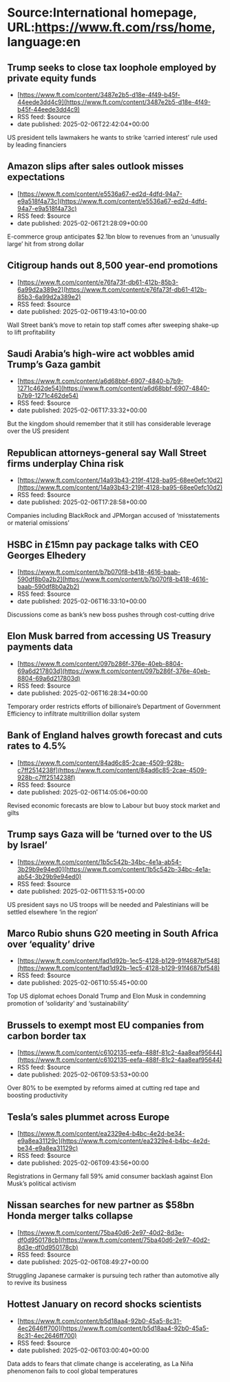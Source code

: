 # Source:International homepage, URL:https://www.ft.com/rss/home, language:en

## Trump seeks to close tax loophole employed by private equity funds
 - [https://www.ft.com/content/3487e2b5-d18e-4f49-b45f-44eede3dd4c9](https://www.ft.com/content/3487e2b5-d18e-4f49-b45f-44eede3dd4c9)
 - RSS feed: $source
 - date published: 2025-02-06T22:42:04+00:00

US president tells lawmakers he wants to strike ‘carried interest’ rule used by leading financiers

## Amazon slips after sales outlook misses expectations
 - [https://www.ft.com/content/e5536a67-ed2d-4dfd-94a7-e9a518f4a73c](https://www.ft.com/content/e5536a67-ed2d-4dfd-94a7-e9a518f4a73c)
 - RSS feed: $source
 - date published: 2025-02-06T21:28:09+00:00

E-commerce group anticipates $2.1bn blow to revenues from an ‘unusually large’ hit from strong dollar

## Citigroup hands out 8,500 year-end promotions
 - [https://www.ft.com/content/e76fa73f-db61-412b-85b3-6a99d2a389e2](https://www.ft.com/content/e76fa73f-db61-412b-85b3-6a99d2a389e2)
 - RSS feed: $source
 - date published: 2025-02-06T19:43:10+00:00

Wall Street bank’s move to retain top staff comes after sweeping shake-up to lift profitability

## Saudi Arabia’s high-wire act wobbles amid Trump’s Gaza gambit
 - [https://www.ft.com/content/a6d68bbf-6907-4840-b7b9-1271c462de54](https://www.ft.com/content/a6d68bbf-6907-4840-b7b9-1271c462de54)
 - RSS feed: $source
 - date published: 2025-02-06T17:33:32+00:00

But the kingdom should remember that it still has considerable leverage over the US president

## Republican attorneys-general say Wall Street firms underplay China risk
 - [https://www.ft.com/content/14a93b43-219f-4128-ba95-68ee0efc10d2](https://www.ft.com/content/14a93b43-219f-4128-ba95-68ee0efc10d2)
 - RSS feed: $source
 - date published: 2025-02-06T17:28:58+00:00

Companies including BlackRock and JPMorgan accused of ‘misstatements or material omissions’

## HSBC in £15mn pay package talks with CEO Georges Elhedery
 - [https://www.ft.com/content/b7b070f8-b418-4616-baab-590df8b0a2b2](https://www.ft.com/content/b7b070f8-b418-4616-baab-590df8b0a2b2)
 - RSS feed: $source
 - date published: 2025-02-06T16:33:10+00:00

Discussions come as bank’s new boss pushes through cost-cutting drive

## Elon Musk barred from accessing US Treasury payments data
 - [https://www.ft.com/content/097b286f-376e-40eb-8804-69a6d217803d](https://www.ft.com/content/097b286f-376e-40eb-8804-69a6d217803d)
 - RSS feed: $source
 - date published: 2025-02-06T16:28:34+00:00

Temporary order restricts efforts of billionaire’s Department of Government Efficiency to infiltrate multitrillion dollar system

## Bank of England halves growth forecast and cuts rates to 4.5%
 - [https://www.ft.com/content/84ad6c85-2cae-4509-928b-c7ff2514238f](https://www.ft.com/content/84ad6c85-2cae-4509-928b-c7ff2514238f)
 - RSS feed: $source
 - date published: 2025-02-06T14:05:06+00:00

Revised economic forecasts are blow to Labour but buoy stock market and gilts

## Trump says Gaza will be ‘turned over to the US by Israel’
 - [https://www.ft.com/content/1b5c542b-34bc-4e1a-ab54-3b29b9e94ed0](https://www.ft.com/content/1b5c542b-34bc-4e1a-ab54-3b29b9e94ed0)
 - RSS feed: $source
 - date published: 2025-02-06T11:53:15+00:00

US president says no US troops will be needed and Palestinians will be settled elsewhere ‘in the region’

## Marco Rubio shuns G20 meeting in South Africa over ‘equality’ drive
 - [https://www.ft.com/content/fad1d92b-1ec5-4128-b129-91f4687bf548](https://www.ft.com/content/fad1d92b-1ec5-4128-b129-91f4687bf548)
 - RSS feed: $source
 - date published: 2025-02-06T10:55:45+00:00

Top US diplomat echoes Donald Trump and Elon Musk in condemning promotion of ‘solidarity’ and ‘sustainability’

## Brussels to exempt most EU companies from carbon border tax
 - [https://www.ft.com/content/c6102135-eefa-488f-81c2-4aa8eaf95644](https://www.ft.com/content/c6102135-eefa-488f-81c2-4aa8eaf95644)
 - RSS feed: $source
 - date published: 2025-02-06T09:53:53+00:00

Over 80% to be exempted by reforms aimed at cutting red tape and boosting productivity

## Tesla’s sales plummet across Europe
 - [https://www.ft.com/content/ea2329e4-b4bc-4e2d-be34-e9a8ea31129c](https://www.ft.com/content/ea2329e4-b4bc-4e2d-be34-e9a8ea31129c)
 - RSS feed: $source
 - date published: 2025-02-06T09:43:56+00:00

Registrations in Germany fall 59% amid consumer backlash against Elon Musk’s political activism

## Nissan searches for new partner as $58bn Honda merger talks collapse
 - [https://www.ft.com/content/75ba40d6-2e97-40d2-8d3e-df0d950178cb](https://www.ft.com/content/75ba40d6-2e97-40d2-8d3e-df0d950178cb)
 - RSS feed: $source
 - date published: 2025-02-06T08:49:27+00:00

Struggling Japanese carmaker is pursuing tech rather than automotive ally to revive its business

## Hottest January on record shocks scientists
 - [https://www.ft.com/content/b5d18aa4-92b0-45a5-8c31-4ec2646ff700](https://www.ft.com/content/b5d18aa4-92b0-45a5-8c31-4ec2646ff700)
 - RSS feed: $source
 - date published: 2025-02-06T03:00:40+00:00

Data adds to fears that climate change is accelerating, as La Niña phenomenon fails to cool global temperatures

